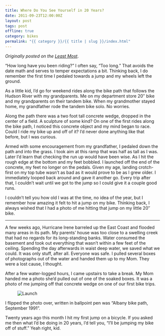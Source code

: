 ```yaml
---
title: Where Do You See Yourself in 20 Years?
date: 2011-09-23T12:00:00Z
layout: post
tags: post
offline: true
category: bikes
permalink: "{{ category }}/{{ title | slug }}/index.html"
---
```


_Originally posted on the [Least Most](https://leastmost.com/features/where-do-you-see-yourself-in-twenty-years/)_.

“How long have you been riding?” I often say, “Too long.” That avoids the date math and serves to temper expectations a bit. Thinking back, I do remember the first time I pedaled towards a jump and my wheels left the ground.

As a little kid, I’d go for weekend rides along the bike path that follows the Hudson River with my grandparents. Me on my department store 20″ bike and my grandparents on their tandem bike. When my grandmother stayed home, my grandfather rode the tandem bike solo. No worries.

Along the path there was a two foot tall concrete wedge, dropped in the center of a field. A sculpture of some kind? On one of the first rides along the bike path, I noticed this concrete object and my mind began to race. Could I ride my bike up and off of it? I’d never done anything like that before, but I was curious.

Armed with some encouragement from my grandfather, I pedaled down the path and into the grass. I took aim at this ramp that was half as tall as I was. Later I’d learn that checking the run up would have been wise. As I hit the rough edge at the bottom and my feet bobbled. I launched off the end of the concrete, my feet no longer on the pedals. Given my age, landing crotch-first on my top tube wasn’t as bad as it would prove to be as I grew older. I immediately looped back around and gave it another go. Every trip after that, I couldn’t wait until we got to the jump so I could give it a couple good runs.

I couldn’t tell you how old I was at the time, no idea of the year, but I remember how amazing it felt to hit a jump on my bike. Thinking back, I always wished that I had a photo of me hitting that jump on my little 20″ bike.

---

A few weeks ago, Hurricane Irene barreled up the East Coast and flooded many areas in its path. My parents’ house was too close to a swelling creek that had no regards for its long-standing banks. Water consumed the basement and took out everything that wasn’t within a few feet of the ceiling. Spending the day afterwards in waist deep water, we saved what we could. It was only stuff, after all. Everyone was safe. I pulled several boxes of photographs out of the water and handed them up to my Mom. They were a lost cause, I thought.

After a few water-logged hours, I came upstairs to take a break. My Mom handed me a photo she’d pulled out of one of the soaked boxes. It was a photo of me jumping off that concrete wedge on one of our first bike trips.

<figure>
  <img src="/img/twenty-240.jpg" sizes="100vw" loading="lazy" srcset="/img/twenty-800.jpg 640w, /img/twenty-1024.jpg 800w, /img/twenty-1600.jpg 1024w" alt="Launch">
</figure>

I flipped the photo over, written in ballpoint pen was “Albany bike path, September 1991”.

Twenty years ago this month I hit my first jump on a bicycle. If you asked me then what I’d be doing in 20 years, I’d tell you, “I’ll be jumping my bike off of stuff.” Yeah right, kid.
